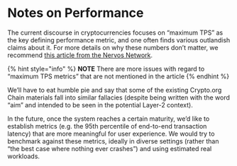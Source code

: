 # Notes on Performance

The current discourse in cryptocurrencies focuses on “maximum TPS” as the key defining performance metric, and one often finds various outlandish claims about it. For more details on why these numbers don’t matter, we recommend [this article from the Nervos Network](https://medium.com/nervosnetwork/forget-about-the-tps-competition-df40a45fdad8).&#x20;

{% hint style="info" %}
**NOTE** There are more issues with regard to “maximum TPS metrics” that are not mentioned in the article
{% endhint %}

We’ll have to eat humble pie and say that some of the existing Crypto.org Chain materials fall into similar fallacies (despite being written with the word “aim” and intended to be seen in the potential Layer-2 context).

In the future, once the system reaches a certain maturity, we’d like to establish metrics (e.g. the 95th percentile of end-to-end transaction latency) that are more meaningful for user experience. We would try to benchmark against these metrics, ideally in diverse settings (rather than “the best case where nothing ever crashes”) and using estimated real workloads.

